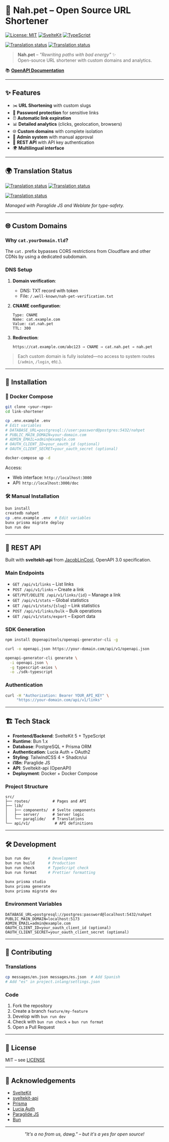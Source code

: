 # 🐾 Nah.pet – Open Source URL Shortener

[![License: MIT](https://img.shields.io/badge/License-MIT-yellow.svg)](https://opensource.org/licenses/MIT)
[![SvelteKit](https://img.shields.io/badge/SvelteKit-FF3E00?style=flat&logo=svelte&logoColor=white)](https://kit.svelte.dev/)
[![TypeScript](https://img.shields.io/badge/TypeScript-007ACC?style=flat&logo=typescript&logoColor=white)](https://www.typescriptlang.org/)

[![Translation status](https://hosted.weblate.org/widget/nah-pet/paraglide-messages/svg-badge.svg)](https://hosted.weblate.org/engage/nah-pet/)
[![Translation status](https://hosted.weblate.org/widget/nah-pet/language-badge.svg?threshold=0)](https://hosted.weblate.org/engage/nah-pet/)

> **Nah.pet** – *"Rewriting paths with bad energy"* ✨  
> Open-source URL shortener with custom domains and analytics.

📚 **[OpenAPI Documentation](https://nah.pet/doc)**

---

## ✨ Features

- ✂️ **URL Shortening** with custom slugs  
- 🔐 **Password protection** for sensitive links  
- ⏰ **Automatic link expiration**  
- 📊 **Detailed analytics** (clicks, geolocation, browsers)  
- 🌐 **Custom domains** with complete isolation  
- 👥 **Admin system** with manual approval  
- 🔑 **REST API** with API key authentication  
- 🌍 **Multilingual interface**

---

## 🌍 Translation Status
[![Translation status](https://hosted.weblate.org/widget/nah-pet/paraglide-messages/svg-badge.svg)](https://hosted.weblate.org/engage/nah-pet/)
[![Translation status](https://hosted.weblate.org/widget/nah-pet/language-badge.svg?threshold=0)](https://hosted.weblate.org/engage/nah-pet/)

[![Translation status](https://hosted.weblate.org/widget/nah-pet/multi-auto.svg?threshold=0)](https://hosted.weblate.org/engage/nah-pet/)

*Managed with Paraglide JS and Weblate for type-safety.*

---

## 🌐 Custom Domains

### Why `cat.yourDomain.tld`?
The `cat.` prefix bypasses CORS restrictions from Cloudflare and other CDNs by using a dedicated subdomain.

### DNS Setup

1. **Domain verification**:  
   - DNS: TXT record with token  
   - File: `/.well-known/nah-pet-verification.txt`  

2. **CNAME configuration**:  
   ```dns
   Type: CNAME
   Name: cat.example.com
   Value: cat.nah.pet
   TTL: 300
3. **Redirection**:

   ```
   https://cat.example.com/abc123 → CNAME → cat.nah.pet → nah.pet
   ```

> Each custom domain is fully isolated—no access to system routes (`/admin`, `/login`, etc.).

---

## 🚀 Installation

### 🐳 Docker Compose

```bash
git clone <your-repo>
cd link-shortener

cp .env.example .env
# Edit variables
# DATABASE_URL=postgresql://user:password@postgres:5432/nahpet
# PUBLIC_MAIN_DOMAIN=your-domain.com
# ADMIN_EMAIL=admin@example.com
# OAUTH_CLIENT_ID=your_oauth_id (optional)
# OAUTH_CLIENT_SECRET=your_oauth_secret (optional)

docker-compose up -d
```

Access:

* Web interface: `http://localhost:3000`
* API: `http://localhost:3000/doc`

### 🛠️ Manual Installation

```bash
bun install
createdb nahpet
cp .env.example .env  # Edit variables
bunx prisma migrate deploy
bun run dev
```

---

## 🔌 REST API

Built with **sveltekit-api** from [JacobLinCool](https://github.com/JacobLinCool), OpenAPI 3.0 specification.

### Main Endpoints

* `GET /api/v1/links` – List links
* `POST /api/v1/links` – Create a link
* `GET/PUT/DELETE /api/v1/links/{id}` – Manage a link
* `GET /api/v1/stats` – Global statistics
* `GET /api/v1/stats/{slug}` – Link statistics
* `POST /api/v1/links/bulk` – Bulk operations
* `GET /api/v1/stats/export` – Export data

### SDK Generation

```bash
npm install @openapitools/openapi-generator-cli -g

curl -o openapi.json https://your-domain.com/api/v1/openapi.json

openapi-generator-cli generate \
  -i openapi.json \
  -g typescript-axios \
  -o ./sdk-typescript
```

### Authentication

```bash
curl -H "Authorization: Bearer YOUR_API_KEY" \
     "https://your-domain.com/api/v1/links"
```

---

## 🏗️ Tech Stack

* **Frontend/Backend**: SvelteKit 5 + TypeScript
* **Runtime**: Bun 1.x
* **Database**: PostgreSQL + Prisma ORM
* **Authentication**: Lucia Auth + OAuth2
* **Styling**: TailwindCSS 4 + Shadcn/ui
* **i18n**: Paraglide JS
* **API**: Sveltekit-api (OpenAPI)
* **Deployment**: Docker + Docker Compose

### Project Structure

```
src/
├── routes/          # Pages and API
├── lib/
│   ├── components/  # Svelte components
│   ├── server/      # Server logic
│   └── paraglide/   # Translations
└── api/v1/           # API definitions
```

---

## 🛠️ Development

```bash
bun run dev        # Development
bun run build      # Production
bun run check      # TypeScript check
bun run format     # Prettier formatting

bunx prisma studio
bunx prisma generate
bunx prisma migrate dev
```

### Environment Variables

```env
DATABASE_URL=postgresql://postgres:password@localhost:5432/nahpet
PUBLIC_MAIN_DOMAIN=localhost:5173
ADMIN_EMAIL=admin@example.com
OAUTH_CLIENT_ID=your_oauth_client_id (optional)
OAUTH_CLIENT_SECRET=your_oauth_client_secret (optional)
```

---

## 🤝 Contributing

### Translations

```bash
cp messages/en.json messages/es.json  # Add Spanish
# Add "es" in project.inlang/settings.json
```

### Code

1. Fork the repository
2. Create a branch `feature/my-feature`
3. Develop with `bun run dev`
4. Check with `bun run check` + `bun run format`
5. Open a Pull Request

---

## 📄 License

MIT – see [LICENSE](LICENSE)

---

## 🙏 Acknowledgements

* [SvelteKit](https://kit.svelte.dev/)
* [sveltekit-api](https://github.com/JacobLinCool/sveltekit-api)
* [Prisma](https://prisma.io/)
* [Lucia Auth](https://lucia-auth.com/)
* [Paraglide JS](https://inlang.com/)
* [Bun](https://bun.sh/)

---

<div align="center">
    <em>"It's a no from us, dawg." – but it's a yes for open source!</em>
</div>
